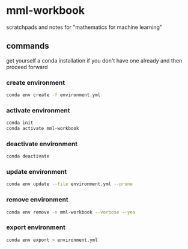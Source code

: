 # mml-workbook
scratchpads and notes for "mathematics for machine learning"

## commands

get yourself a conda installation if you don't have one already and then proceed forward

### create environment

```sh
conda env create -f environment.yml
```

### activate environment

```sh
conda init
conda activate mml-workbook
```

### deactivate environment

```sh
conda deactivate
```

### update environment

```sh
conda env update --file environment.yml --prune
```

### remove environment

```sh
conda env remove -n mml-workbook --verbose --yes
```

### export environment

```sh
conda env export > environment.yml
```